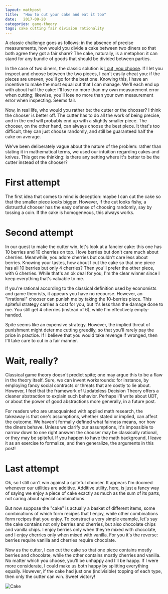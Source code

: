 ```yaml
---
layout: mathpost
title:  "How to cut your cake and eat it too"
date:   2017-09-20
categories: game-theory
tags: cake cutting fair division rationality
---
```

A classic challenge goes as follows: in the absence of precise measurements, how would you divide a cake between two diners so that both agree they got a fair share? The cake, naturally, is a metaphor: it can stand for any bundle of goods that should be divided between parties.

In the case of two diners, the classic solution is [I cut, you choose](https://en.wikipedia.org/wiki/Divide_and_choose). If I let you inspect and choose between the two pieces, I can't easily cheat you: if the pieces are uneven, you'll go for the best one. Knowing this, I have an incentive to make the most equal cut that I can manage. We'll each end up with about half the cake: I'll lose no more than my own measurement error when cutting; likewise, you'll lose no more than your own measurement error when inspecting. Seems fair.

Now, in real life, who would you rather be: the cutter or the chooser? I think the chooser is better off. The cutter has to do all the work of being precise, and in the end will probably end up with a slightly smaller piece. The chooser, on the other hand, can always choose the best piece. It that's too difficult, they can just choose randomly, and still be guaranteed half the cake on average.

We've been deliberately vague about the nature of the problem: rather than stating it in mathematical terms, we used our intuition regarding cakes and knives. This got me thinking: is there any setting where it's better to be the cutter instead of the chooser?

# First attempt

The first idea that comes to mind is deception: maybe I can cut the cake so that the smaller piece *looks* bigger. However, if the cut looks fishy, a distrustful chooser has the easy defense of choosing randomly, say by tossing a coin. If the cake is homogeneous, this always works.

# Second attempt

In our quest to make the cutter win, let's look at a fancier cake: this one has 10 berries and 10 cherries on top. I love berries but don't care much about cherries. Meanwhile, you adore cherries but couldn't care less about berries. Knowing your tastes, how about I cut the cake so that one piece has all 10 berries but only 4 cherries? Then you'll prefer the other piece, with 6 cherries. While that's an ok deal for you, I'm the clear winner since I keep everything that's valuable to me.

If you're rational according to the classical definition used by economists and game theorists, it appears you have no recourse. However, an "irrational" chooser can punish me by taking the 10-berries piece. This spiteful strategy carries a cost for you, but it's less than the damage done to me. You still get 4 cherries (instead of 6), while I'm effectively empty-handed.

Spite seems like an expensive strategy. However, the implied threat of punishment might deter me cutting greedily, so that you'll rarely pay the price in practice. If I believe that you would take revenge if wronged, then I'll take care to cut in a fair manner.

# Wait, really?

Classical game theory doesn't predict spite; one may argue this to be a flaw in the theory itself. Sure, we can invent workarounds: for instance, by employing fancy social contracts or threats that are costly to lie about. However, I feel that the framework of Updateless Decision Theory offers a cleaner abstraction to explain such behavior. Perhaps I'll write about UDT, or about the power of good abstractions more generally, in a future post.

For readers who are unacquainted with applied math research, the takeaway is that one's assumptions, whether stated or implied, can affect the outcome. We haven't formally defined what fairness means, nor how the diners behave. Unless we clarify our assumptions, it's impossible to narrow down to one right answer: the chooser may be classically rational, or they may be spiteful. If you happen to have the math background, I leave it as an exercise to formalize, and then generalize, the arguments in this post!

# Last attempt

Ok, so I still can't win against a spiteful chooser. It appears I'm doomed whenever our utilities are additive. Additive utility, here, is just a fancy way of saying we enjoy a piece of cake exactly as much as the sum of its parts, not caring about special combinations.

But now suppose the "cake" is actually a basket of different items, some combinations of which form recipes that I enjoy, while other combinations form recipes that you enjoy. To construct a very simple example, let's say the cake contains not only berries and cherries, but also chocolate chips and vanilla chips. I enjoy berries only when they're mixed with chocolate, and I enjoy cherries only when mixed with vanilla. For you it's the reverse: berries require vanilla and cherries require chocolate.

Now as the cutter, I can cut the cake so that one piece contains mostly berries and chocolate, while the other contains mostly cherries and vanilla. No matter which you choose, you'll be unhappy and I'll be happy. If I were more considerate, I could make us both happy by splitting everything equally. However, if the cake had just one (indivisible) topping of each type, then only the cutter can win. Sweet victory!

![Cake](http://oboi-dlja-stola.ru/file/1725/760x0/16:9/%D0%9A%D0%B5%D0%BA%D1%81-%D1%81-%D1%8F%D0%B3%D0%BE%D0%B4%D0%B0%D0%BC%D0%B8.jpg)
